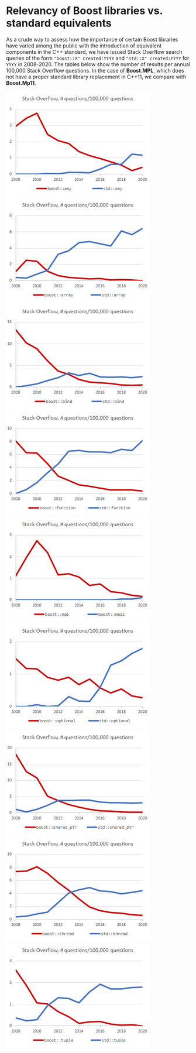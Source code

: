 # Relevancy of Boost libraries vs. standard equivalents

As a crude way to assess how the importance of certain Boost libraries have varied
among the public with the introduction of equivalent components in the C++ standard, we have issued
Stack Overflow search queries of the form <code>"boost::X"&nbsp;created:YYYY</code> and
<code>"std::X"&nbsp;created:YYYY</code> for `YYYY` in 2008-2020. The tables below show
the number of results per annual 100,000 Stack Overflow questions. In the case of
**Boost.MPL**, which does not have a proper standard library replacement in C++11, we compare
with **Boost.Mp11**.

![any](boost_vs_std/any.png)![array](boost_vs_std/array.png)![bind](boost_vs_std/bind.png)
![function](boost_vs_std/function.png)![mpl](boost_vs_std/mpl.png)![optional](boost_vs_std/optional.png)
![shared_ptr](boost_vs_std/shared_ptr.png)![thread](boost_vs_std/thread.png)![tuple](boost_vs_std/tuple.png)
